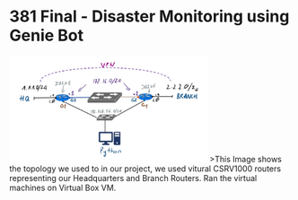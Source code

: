 # 381 Final - Disaster Monitoring using Genie Bot
<img src='images/header.png' width=70% />
>This Image shows the topology we used to in our project, we used vitural CSRV1000 routers representing our Headquarters and Branch Routers. Ran the virtual machines on Virtual Box VM.
